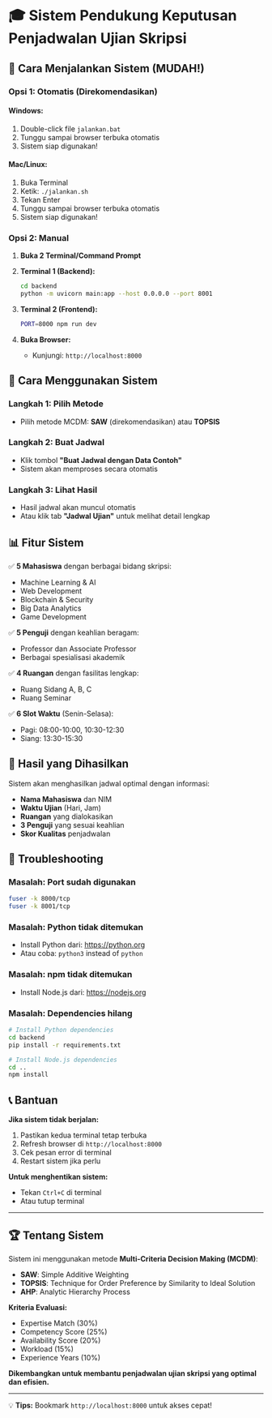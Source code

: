 # 🎓 Sistem Pendukung Keputusan Penjadwalan Ujian Skripsi

## 🚀 Cara Menjalankan Sistem (MUDAH!)

### **Opsi 1: Otomatis (Direkomendasikan)**

#### **Windows:**
1. Double-click file `jalankan.bat`
2. Tunggu sampai browser terbuka otomatis
3. Sistem siap digunakan!

#### **Mac/Linux:**
1. Buka Terminal
2. Ketik: `./jalankan.sh`
3. Tekan Enter
4. Tunggu sampai browser terbuka otomatis
5. Sistem siap digunakan!

### **Opsi 2: Manual**

1. **Buka 2 Terminal/Command Prompt**

2. **Terminal 1 (Backend):**
   ```bash
   cd backend
   python -m uvicorn main:app --host 0.0.0.0 --port 8001
   ```

3. **Terminal 2 (Frontend):**
   ```bash
   PORT=8000 npm run dev
   ```

4. **Buka Browser:**
   - Kunjungi: `http://localhost:8000`

## 📱 Cara Menggunakan Sistem

### **Langkah 1: Pilih Metode**
- Pilih metode MCDM: **SAW** (direkomendasikan) atau **TOPSIS**

### **Langkah 2: Buat Jadwal**
- Klik tombol **"Buat Jadwal dengan Data Contoh"**
- Sistem akan memproses secara otomatis

### **Langkah 3: Lihat Hasil**
- Hasil jadwal akan muncul otomatis
- Atau klik tab **"Jadwal Ujian"** untuk melihat detail lengkap

## 📊 Fitur Sistem

✅ **5 Mahasiswa** dengan berbagai bidang skripsi:
- Machine Learning & AI
- Web Development  
- Blockchain & Security
- Big Data Analytics
- Game Development

✅ **5 Penguji** dengan keahlian beragam:
- Professor dan Associate Professor
- Berbagai spesialisasi akademik

✅ **4 Ruangan** dengan fasilitas lengkap:
- Ruang Sidang A, B, C
- Ruang Seminar

✅ **6 Slot Waktu** (Senin-Selasa):
- Pagi: 08:00-10:00, 10:30-12:30
- Siang: 13:30-15:30

## 🎯 Hasil yang Dihasilkan

Sistem akan menghasilkan jadwal optimal dengan informasi:
- **Nama Mahasiswa** dan NIM
- **Waktu Ujian** (Hari, Jam)
- **Ruangan** yang dialokasikan
- **3 Penguji** yang sesuai keahlian
- **Skor Kualitas** penjadwalan

## 🔧 Troubleshooting

### **Masalah: Port sudah digunakan**
```bash
fuser -k 8000/tcp
fuser -k 8001/tcp
```

### **Masalah: Python tidak ditemukan**
- Install Python dari: https://python.org
- Atau coba: `python3` instead of `python`

### **Masalah: npm tidak ditemukan**
- Install Node.js dari: https://nodejs.org

### **Masalah: Dependencies hilang**
```bash
# Install Python dependencies
cd backend
pip install -r requirements.txt

# Install Node.js dependencies  
cd ..
npm install
```

## 📞 Bantuan

**Jika sistem tidak berjalan:**
1. Pastikan kedua terminal tetap terbuka
2. Refresh browser di `http://localhost:8000`
3. Cek pesan error di terminal
4. Restart sistem jika perlu

**Untuk menghentikan sistem:**
- Tekan `Ctrl+C` di terminal
- Atau tutup terminal

---

## 🏆 Tentang Sistem

Sistem ini menggunakan metode **Multi-Criteria Decision Making (MCDM)**:

- **SAW**: Simple Additive Weighting
- **TOPSIS**: Technique for Order Preference by Similarity to Ideal Solution  
- **AHP**: Analytic Hierarchy Process

**Kriteria Evaluasi:**
- Expertise Match (30%)
- Competency Score (25%)
- Availability Score (20%)
- Workload (15%)
- Experience Years (10%)

**Dikembangkan untuk membantu penjadwalan ujian skripsi yang optimal dan efisien.**

---

💡 **Tips:** Bookmark `http://localhost:8000` untuk akses cepat!
